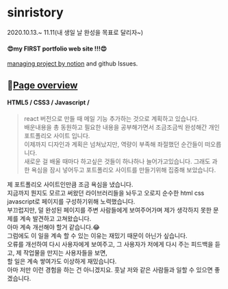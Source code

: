 # sinristory
2020.10.13.~ 11.11(내 생일 날 완성을 목표로 달리자~)  
#### 😍my FIRST portfolio web site !!!😍
[managing project by notion](https://sinri0809.notion.site/271eae3ba79f4b418a85a00f5ea45b1f?v=2eea062310c74ca6ba99adf2a8dc6979) and github Issues.  
## 📌[Page overview](https://sinri0809.github.io/sinristory/index.html)  
#### HTML5 / CSS3 / Javascript / 
> react 버전으로 만들 때 메일 기능 추가하는 것으로 계획하고 있습니다.  
배운내용을 총 동원하고 필요한 내용을 공부해가면서 조금조금씩 완성해간 개인 포트폴리오 사이트 입니다.  
이제까지 디자인과 계획은 넘쳐났지만, 역량이 부족해 좌절했던 순간들이 떠오릅니다.  
새로운 걸 배울 때마다 하고싶은 것들이 하나하나 늘어가고있습니다. 그래도 과한 욕심을 잠시 넣어두고 포트폴리오 사이트를 만들기위해 집중해 보았습니다.  
  
제 포트폴리오 사이트인만큼 조금 욕심을 냈습니다.  
지금까지 뭔지도 모르고 써왔던 라이브러리들을 놔두고 오로지 순수한 html css javascript로 페이지를 구성하기위해 노력했습니다.  
부끄럽지만, 덜 완성된 페이지를 주변 사람들에게 보여주어가며 제가 생각하지 못한 문제를 계속 발견하고 고쳐왔습니다.  
아마 계속 개선해야 할거 같습니다.😂  
그럼에도 이 일을 계속 할 수 있는 이유는 재밌기 때문이 아닌가 싶습니다.  
오류를 개선하여 다시 사용자에게 보여주고, 그 사용자가 저에게 다시 주는 피드백을 듣고, 제 작업물을 만지는 사용자들을 보면,   
할 일은 계속 쌓여가도 이상하게 재밌습니다.  
아마 저만 이런 경험을 하는 건 아니겠지요. 훗날 저와 같은 사람들과 일할 수 있으면 좋겠습니다.  
